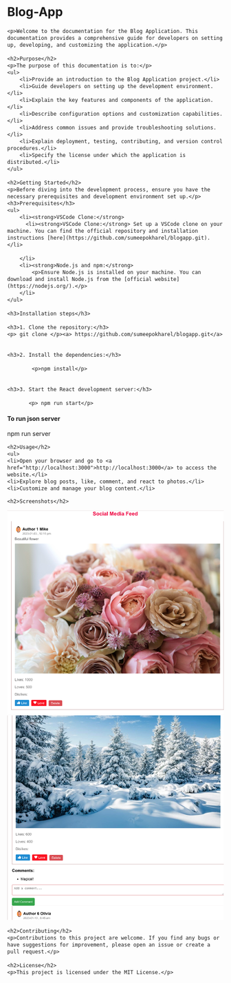   <h1>Blog-App</h1>

    <p>Welcome to the documentation for the Blog Application. This documentation provides a comprehensive guide for developers on setting up, developing, and customizing the application.</p>

    <h2>Purpose</h2>
    <p>The purpose of this documentation is to:</p>
    <ul>
        <li>Provide an introduction to the Blog Application project.</li>
        <li>Guide developers on setting up the development environment.</li>
        <li>Explain the key features and components of the application.</li>
        <li>Describe configuration options and customization capabilities.</li>
        <li>Address common issues and provide troubleshooting solutions.</li>
        <li>Explain deployment, testing, contributing, and version control procedures.</li>
        <li>Specify the license under which the application is distributed.</li>
    </ul>

    <h2>Getting Started</h2>
    <p>Before diving into the development process, ensure you have the necessary prerequisites and development environment set up.</p>
    <h3>Prerequisites</h3>
    <ul>
        <li><strong>VSCode Clone:</strong>
          <li><strong>VSCode Clone:</strong> Set up a VSCode clone on your machine. You can find the official repository and installation instructions [here](https://github.com/sumeepokharel/blogapp.git).</li>

        </li>
        <li><strong>Node.js and npm:</strong>
            <p>Ensure Node.js is installed on your machine. You can download and install Node.js from the [official website](https://nodejs.org/).</p>
        </li>
    </ul>

    <h3>Installation steps</h3>

    <h3>1. Clone the repository:</h3>
    <p> git clone </p><a> https://github.com/sumeepokharel/blogapp.git</a>


    <h3>2. Install the dependencies:</h3>

            <p>npm install</p>


    <h3>3. Start the React development server:</h3>

           <p> npm run start</p>

 <h4>To run json server </h4>
           <p> npm run server</p>

    <h2>Usage</h2>
    <ul>
    <li>Open your browser and go to <a href="http://localhost:3000">http://localhost:3000</a> to access the website.</li>
    <li>Explore blog posts, like, comment, and react to photos.</li>
    <li>Customize and manage your blog content.</li>

</ul>

    <h2>Screenshots</h2>

   <img src="public/screenshots/pic1.png" alt="Screenshot 1">
<img src="public/screenshots/pic2.png" alt="Screenshot 2">

    <h2>Contributing</h2>
    <p>Contributions to this project are welcome. If you find any bugs or have suggestions for improvement, please open an issue or create a pull request.</p>

    <h2>License</h2>
    <p>This project is licensed under the MIT License.</p>
